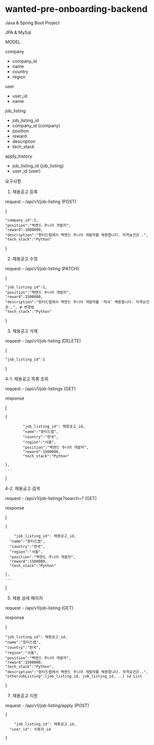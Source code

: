 # wanted-pre-onboarding-backend
Java & Spring Boot Project

JPA & MySql
 
MODEL

company
- company_id
- name
- country 
- region
  
user
- user_id
- name

job_listing
- job_listing_id
- company_id (company)
- position
- reward
- description
- tech_stack

apply_history
- job_listing_id (job_listing)
- user_id (user)

요구사항

1. 채용공고 등록

request - /api/v1/job-listing (POST)

  {
  
    "company_id":1,
    "position":"백엔드 주니어 개발자",
    "reward":1000000,
    "description":"원티드랩에서 백엔드 주니어 개발자를 채용합니다. 자격요건은..",
    "tech_stack":"Python"
    
  }

2. 채용공고 수정

request - /api/v1/job-listing (PATCH)

  {
  
    "job_listing_id":1,
    "position":"백엔드 주니어 개발자",
    "reward":1500000, 
    "description":"원티드랩에서 백엔드 주니어 개발자를 '적극' 채용합니다. 자격요건은..", # 변경됨
    "tech_stack":"Python"
    
  }

3. 채용공고 삭제

request - /api/v1/job-listing (DELETE)

  {
  
    "job_listing_id":1
    
  }
   
4-1. 채용공고 목록 조회

request - /api/v1/job-listings (GET)

response

  [
  
  	{
   
			"job_listing_id": 채용공고_id,
			"name":"원티드랩",
			"country":"한국",
			"region":"서울",
			"position":"백엔드 주니어 개발자",
			"reward":1500000,
			"tech_stack":"Python"
     
  	},
    ...
    
   ]
  
4-2. 채용공고 검색

request - /api/v1/job-listings?search=? (GET)

response

  [
  
  	{
   
  		"job_listing_id": 채용공고_id,
  	  "name":"원티드랩",
  	  "country":"한국",
  	  "region":"서울",
  	  "position":"백엔드 주니어 개발자",
  	  "reward":1500000,
  	  "tech_stack":"Python"
     
  	},
    ...
    
   ]

5. 채용 상세 페이지
   
request - /api/v1/job-listing (GET)

response

  {
  
    "job_listing_id": 채용공고_id,
    "name":"원티드랩",
    "country":"한국",
    "region":"서울",
    "position":"백엔드 주니어 개발자",
    "reward":1500000,
    "tech_stack":"Python",
    "description":"원티드랩에서 백엔드 주니어 개발자를 채용합니다. 자격요건은..",
    "otherJobListing":[job_listing_id, job_listing_id, ..] id List
    
  }

7. 채용공고 지원

request - /api/v1/job-listing/apply (POST)

	{
 
		"job_listing_id": 채용공고_id,
	  "user_id": 사용자_id
	 
	}













